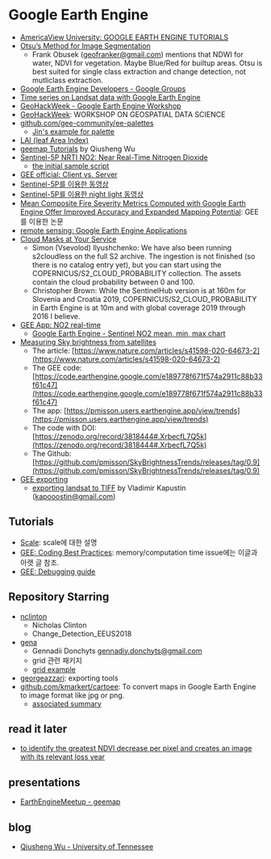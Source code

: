 # Google Earth Engine

* [AmericaView University: GOOGLE EARTH ENGINE TUTORIALS](https://americaview.org/program-areas/education/google-earth-engine-tutorials/)
* [Otsu’s Method for Image Segmentation](https://medium.com/google-earth/otsus-method-for-image-segmentation-f5c48f405e)
  * Frank Obusek (geofranker@gmail.com) mentions that NDWI for water, NDVI for vegetation. Maybe Blue/Red for builtup areas. Otsu is best suited for single class extraction and change detection, not mutliclass extraction.
* [Google Earth Engine Developers - Google Groups](https://groups.google.com/forum/#!forum/google-earth-engine-developers)
* [Time series on Landsat data with Google Earth Engine](http://www.acgeospatial.co.uk/time-series-on-landsat-data-gee/)
* [GeoHackWeek - Google Earth Engine Workshop](https://geohackweek.github.io/GoogleEarthEngine/)
* [GeoHackWeek](https://geohackweek.github.io): WORKSHOP ON GEOSPATIAL DATA SCIENCE
* [github.com/gee-community/ee-palettes](https://github.com/gee-community/ee-palettes)
  * [Jin's example for palette](https://code.earthengine.google.com/f1d563fd7afdab1114fdfd3ccdc2e426)
* [LAI (leaf Area Index)](https://code.earthengine.google.com/42e7a65e9d5683dc0b303cf6ce05ac42)
* [geemap Tutorials](https://github.com/giswqs/geemap/blob/master/examples/README.md) by Qiusheng Wu
* [Sentinel-5P NRTI NO2: Near Real-Time Nitrogen Dioxide](https://developers.google.com/earth-engine/datasets/catalog/COPERNICUS_S5P_NRTI_L3_NO2)
  * [the initial sample script](https://code.earthengine.google.com/?scriptPath=Examples:Datasets/COPERNICUS_S5P_NRTI_L3_NO2)
* [GEE official: Client vs. Server](https://developers.google.com/earth-engine/client_server)
* [Sentinel-5P를 이용한 동영상](https://code.earthengine.google.com/679132884bc056fbc3ed1cfaba70083c)
* [Sentinel-5P를 이용한 night light 동영상](https://code.earthengine.google.com/?scriptPath=users%2Ftaegon%2FTIL%3Anight_light_animation)
* [Mean Composite Fire Severity Metrics Computed with Google Earth Engine Offer Improved Accuracy and Expanded Mapping Potential](https://doi.org/10.3390/rs10060879): GEE를 이용한 논문
* [remote sensing: Google Earth Engine Applications](https://www.mdpi.com/journal/remotesensing/special_issues/GEE)
* [Cloud Masks at Your Service](https://medium.com/sentinel-hub/cloud-masks-at-your-service-6e5b2cb2ce8a)
  * Simon (Vsevolod) Ilyushchenko: We have also been running s2cloudless on the full S2 archive. The ingestion is not finished (so there is no catalog entry yet), but you can start using the COPERNICUS/S2_CLOUD_PROBABILITY collection. The assets contain the cloud probability between 0 and 100.
  * Christopher Brown: While the SentinelHub version is at 160m for Slovenia and Croatia 2019, COPERNICUS/S2_CLOUD_PROBABILITY in Earth Engine is at 10m and with global coverage 2019 through 2016 I believe.
* [GEE App: NO2 real-time](https://showcase.earthengine.app/view/tropomi-explorer#dataset=Nitrogen%20dioxide;datatype=Near-real-time;center=%7B%22type%22%3A%22Point%22%2C%22coordinates%22%3A%5B129.79433418118222%2C36.3842537294894%5D%7D;aoi=%7B%22type%22%3A%22Polygon%22%2C%22coordinates%22%3A%5B%5B%5B128.54292274319394%2C35.99481249114161%5D%2C%5B128.54292274319394%2C35.834653521893365%5D%2C%5B128.82856727444394%2C35.834653521893365%5D%2C%5B128.82856727444394%2C35.99481249114161%5D%5D%5D%2C%22geodesic%22%3Afalse%2C%22evenOdd%22%3Atrue%7D;cloud=10;leftdate=2020-01-01;rightdate=2020-02-01;min=20;max=400;swipe=false;chart=yoy;zoom=6;)
  * [Google Earth Engine - Sentinel NO2 mean, min, max chart](https://gis.stackexchange.com/questions/361138/google-earth-engine-sentinel-no2-mean-min-max-chart)
* [Measuring Sky brightness from satellites](https://twitter.com/pmisson/status/1258775128814559233)
  * The article: [https://www.nature.com/articles/s41598-020-64673-2](https://www.nature.com/articles/s41598-020-64673-2)
  * The GEE code: [https://code.earthengine.google.com/e189778f671f574a2911c88b33f61c47](https://code.earthengine.google.com/e189778f671f574a2911c88b33f61c47)
  * The app: [https://pmisson.users.earthengine.app/view/trends](https://pmisson.users.earthengine.app/view/trends)
  * The code with DOI: [https://zenodo.org/record/3818444#.XrbecfL7Q5k](https://zenodo.org/record/3818444#.XrbecfL7Q5k)
  * The Github: [https://github.com/pmisson/SkyBrightnessTrends/releases/tag/0.9](https://github.com/pmisson/SkyBrightnessTrends/releases/tag/0.9)
* [GEE exporting](https://developers.google.com/earth-engine/exporting)
  * [exporting landsat to TIFF](https://code.earthengine.google.com/03943e1408f1d10a4b88197bdc7fd50d) by Vladimir Kapustin (kapooostin@gmail.com)

## Tutorials

* [Scale](https://developers.google.com/earth-engine/scale): scale에 대한 설명
* [GEE: Coding Best Practices](https://developers.google.com/earth-engine/best_practices): memory/computation time issue에는 이글과 아랫 글 참조.
* [GEE: Debugging guide](https://developers.google.com/earth-engine/debugging#scaling-errors)

## Repository Starring

* [nclinton](https://earthengine.googlesource.com/users/nclinton/)
  * Nicholas Clinton
  * Change_Detection_EEUS2018
* [gena](https://earthengine.googlesource.com/users/gena/)
  * Gennadii Donchyts <gennadiy.donchyts@gmail.com>
  * grid 관련 패키지
  * [grid example](https://code.earthengine.google.com/466a9e35725bcabebeb1a82843cbbc7e)
* [georgeazzari](https://earthengine.googlesource.com/users/georgeazzari/EETools): exporting tools
* [github.com/kmarkert/cartoee](https://github.com/kmarkert/cartoee): To convert maps in Google Earth Engine to image format like jpg or png.
  * [associated summary](https://joss.theoj.org/papers/10.21105/joss.01207.pdf)

## read it later

* [to identify the greatest NDVI decrease per pixel and creates an image with its relevant loss year](https://code.earthengine.google.com/a6d8f3b21f8a1e6fad66c64c7a4ec680)

## presentations

* [EarthEngineMeetup - geemap](https://docs.google.com/presentation/d/18fUnY7ZANmCglhGnAZG03G9jIdLGuAdrWbRFwanJHn4/edit#slide=id.g4ba0eb5868_0_53)

## blog

* [Qiusheng Wu - University of Tennessee](https://wetlands.io/)
